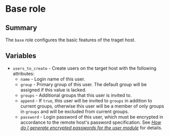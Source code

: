 # Base role

## Summary

The `base` role configures the basic features of the traget host.

## Variables

* `users_to_create` - Create users on the target host with the
  following attributes:
  * `name` - Login name of this user.
  * `group` - Primary group of this user.  The default group will be
    assigned if this value is lacked.
  * `groups` - Additional groups that this user is invited to.
  * `append` - If `true`, this user will be invited to `groups` in
    addition to current groups, otherwise this user will be a member of
    only groups in `groups` and will be excluded from current groups.
  * `password` - Login password of this user, which must be encrypted
    in accordance to the remote host's password specification.  See
    _[How do I generate encrypted passwords for the user module][]_ for
    details.

[How do I generate encrypted passwords for the user module]:
  https://docs.ansible.com/ansible/latest/reference_appendices/faq.html#how-do-i-generate-encrypted-passwords-for-the-user-module
